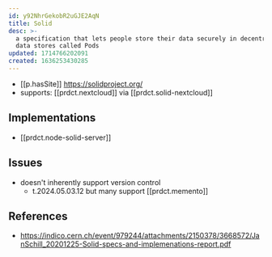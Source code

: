 ```yaml
---
id: y92NhrGekobR2uGJE2AqN
title: Solid
desc: >-
  a specification that lets people store their data securely in decentralized
  data stores called Pods
updated: 1714766202091
created: 1636253430285
---
```




- [[p.hasSite]] https://solidproject.org/
- supports: [[prdct.nextcloud]] via [[prdct.solid-nextcloud]]

## Implementations

- [[prdct.node-solid-server]]

## Issues

- doesn't inherently support version control
  - t.2024.05.03.12 but many support [[prdct.memento]]

## References

- https://indico.cern.ch/event/979244/attachments/2150378/3668572/JanSchill_20201225-Solid-specs-and-implemenations-report.pdf